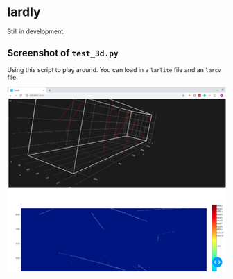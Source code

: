 # lardly


Still in development.

## Screenshot of `test_3d.py`

Using this script to play around. You can load in a `larlite` file and an `larcv` file.

![Image](test3d_screenshot.png?raw=true)